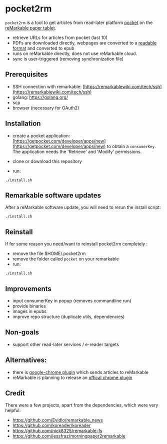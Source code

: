 # pocket2rm
`pocket2rm` is a tool to get articles from read-later platform [pocket](https://app.getpocket.com/) on the [reMarkable paper tablet](https://remarkable.com/). 

- retrieve URLs for articles from pocket (last 10)
- PDFs are downloaded directly, webpages are converted to a [readable format](https://github.com/go-shiori/go-readability) and converted to epub
- runs on reMarkable directly, does not use reMarkable cloud.
- sync is user-triggered (removing synchronization file)

## Prerequisites
- SSH connection with remarkable: [https://remarkablewiki.com/tech/ssh](https://remarkablewiki.com/tech/ssh)
- golang: https://golang.org/
- scp
- browser (necessary for OAuth2)

## Installation
- create a pocket application: [https://getpocket.com/developer/apps/new](https://getpocket.com/developer/apps/new) to obtain a `consumerKey`. The application needs the 'Retrieve' and 'Modify' permissions.

- clone or download this repository
- run:

```
./install.sh
```

## Remarkable software updates
After a reMarkable software update, you will need to rerun the install script:

```
./install.sh
```

## Reinstall

If for some reason you need/want to reinstall pocket2rm completely :

- remove the file $HOME/.pocket2rm
- remove the folder called `pocket` on your remarkable
- run:

```
./install.sh
```

## Improvements
- input consumerKey in popup (removes commandline run)
- provide binaries
- images in epubs
- improve repo structure (duplicate utils, dependencies)

## Non-goals
- support other read-later services / e-reader targets

## Alternatives:
- there is [google-chrome plugin](https://chrome.google.com/webstore/detail/send-to-remarkable/mcfkooagiaelmfpkgegmbobdcpcbdbgh) which sends articles to reMarkable
- reMarkable is planning to release an [offical chrome plugin](https://support.remarkable.com/hc/en-us/articles/360006830977-Read-on-reMarkable-Google-Chrome-plug-in)

## Credit
There were a few projects, apart from the dependencies, which were very helpful:
- https://github.com/Evidlo/remarkable_news
- https://github.com/koreader/koreader
- https://github.com/nick8325/remarkable-fs
- https://github.com/jessfraz/morningpaper2remarkable
